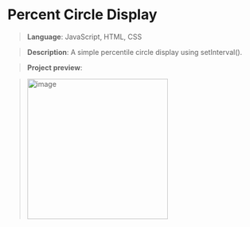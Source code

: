 # Percent Circle Display
> **Language**: JavaScript, HTML, CSS

> **Description**: A simple percentile circle display using setInterval().

> **Project preview**:

> <img width="282" alt="image" src="https://github.com/user-attachments/assets/7611e126-a6fe-4b3c-9ff0-6560f48285a5">
